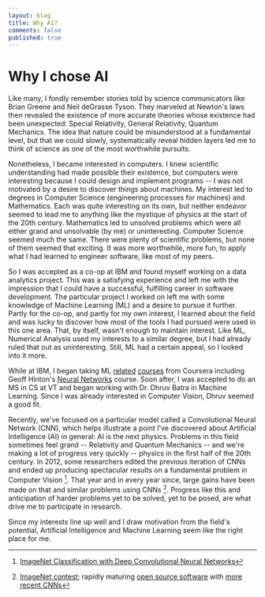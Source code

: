 ```yaml
---
layout: blog
title: Why AI?
comments: false
published: true
---
```


Why I chose AI
===

Like many, I fondly remember stories told by science communicators
like Brian Greene and Neil deGrasse Tyson.
They marveled at Newton's laws then revealed the existence of more accurate theories
whose existence had been unexpected: Special Relativity, General Relativity, Quantum
Mechanics.
The idea that nature could be misunderstood at a fundamental level, but that we could slowly, systematically
reveal hidden layers led me to think of science as one of the most
worthwhile pursuits.

Nonetheless, I became interested in computers. I knew scientific understanding
had made possible their existence, but computers were interesting because I 
could design and implement programs -- I was not motivated by a desire to discover
things about machines. My interest led to degrees in Computer Science
(engineering processes for machines) and Mathematics. Each was quite interesting
on its own, but neither endeavor seemed to lead me to anything like the mystique
of physics at the start of the 20th century. 
Mathematics led to unsolved problems which were all either grand and unsolvable
(by me) or uninteresting.
Computer Science seemed much the same. There were plenty of scientific problems,
but none of them seemed that exciting. It was more worthwhile, more fun, to apply 
what I had learned to engineer software, like most of my peers.

So I was accepted as a co-op at IBM and found myself working on a data analytics project.
This was a satisfying experience and left me with the impression that I could
have a successful, fulfilling career in software development. The particular
project I worked on left me with some knowledge of Machine Learning (ML) and a desire
to pursue it further. Partly for the co-op, and partly for my own interest,
I learned about the field and was lucky to discover how most of the tools I had pursued
were used in this one area. That, by itself, wasn't enough to maintain interest.
Like ML, Numerical Analysis used my interests to a similar degree, but
I had already ruled that out as uninteresting. Still, ML had a certain appeal,
so I looked into it more.

While at IBM, I began taking ML [related](https://www.coursera.org/course/ml)
[courses](https://www.coursera.org/course/bigdata) from Coursera including
Geoff Hinton's [Neural Networks](https://www.coursera.org/course/neuralnets)
course. Soon after, I was accepted to do an MS in CS at VT and began
working with Dr. Dhruv Batra in Machine Learning. Since I was already
interested in Computer Vision, Dhruv seemed a good fit.

Recently, we've focused on a particular model called a Convolutional Neural
Network (CNN), which helps illustrate a point I've discovered about
Artificial Intelligence (AI) in general: AI is the next physics.
Problems in this field sometimes feel grand -- Relativity and
Quantum Mechanics -- and we're making a lot of progress very quickly --
physics in the first half of the 20th century.
In 2012, some researchers edited the previous iteration of CNNs and
ended up producing spectacular results on a fundamental problem in Computer
Vision [^kriz]. That year and in every year since, large gains have been made
on that and similar problems using CNNs [^progress]. Progress
like this and anticipation of harder problems yet to be solved, yet to be
posed, are what drive me to participate in research.

Since my interests line up well and I draw motivation from the field's
potential, Artificial Intelligence and Machine Learning seem like the right
place for me.

[^kriz]: [ImageNet Classification with Deep Convolutional Neural Networks](http://www.cs.toronto.edu/~fritz/absps/imagenet.pdf)

[^progress]: [ImageNet contest](http://www.image-net.org/challenges/LSVRC/2015/);
    rapidly maturing [open source software](http://caffe.berkeleyvision.org/) with
    [more recent CNNs](https://github.com/BVLC/caffe/wiki/Model-Zoo)
